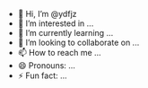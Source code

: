 - 👋 Hi, I’m @ydfjz
- 👀 I’m interested in ...
- 🌱 I’m currently learning ...
- 💞️ I’m looking to collaborate on ...
- 📫 How to reach me ...
- 😄 Pronouns: ...
- ⚡ Fun fact: ...

<!---
ydfjz/ydfjz is a ✨ special ✨ repository because its `README.md` (this file) appears on your GitHub profile.
You can click the Preview link to take a look at your changes.
--->
